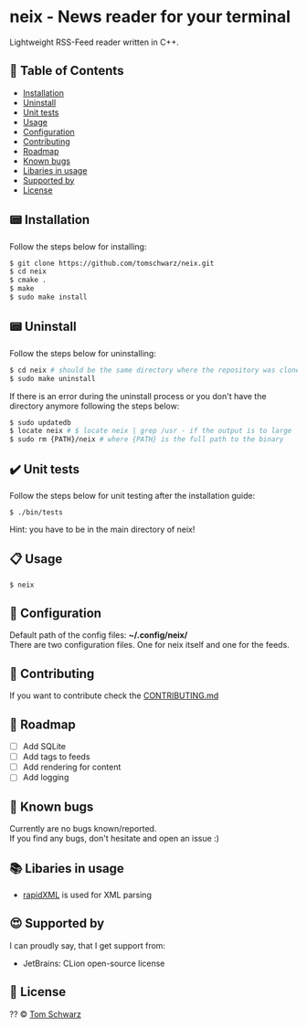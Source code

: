 # neix - News reader for your terminal
Lightweight RSS-Feed reader written in C++.

## :page_facing_up: Table of Contents
- [Installation](#pager-installation)
- [Uninstall](#pager-uninstall)
- [Unit tests](#heavy_check_mark-unit-tests)
- [Usage](#clipboard-usage)
- [Configuration](#wrench-configuration)
- [Contributing](#memo-contributing)
- [Roadmap](#car-roadmap)
- [Known bugs](#bug-known-bugs)
- [Libaries in usage](#books-libaries-in-usage)
- [Supported by](#heart_eyes-supported-by)
- [License](#scroll-license)

## :pager: Installation
Follow the steps below for installing:  
```bash
$ git clone https://github.com/tomschwarz/neix.git  
$ cd neix  
$ cmake .  
$ make  
$ sudo make install
```

## :pager: Uninstall
Follow the steps below for uninstalling:  
```bash
$ cd neix # should be the same directory where the repository was cloned into  
$ sudo make uninstall
```

If there is an error during the uninstall process or you don't have the directory anymore following the steps below:  
```bash
$ sudo updatedb  
$ locate neix # $ locate neix | grep /usr - if the output is to large  
$ sudo rm {PATH}/neix # where {PATH} is the full path to the binary  
```

## :heavy_check_mark: Unit tests
Follow the steps below for unit testing after the installation guide:  
```bas
$ ./bin/tests    
```
Hint: you have to be in the main directory of neix!

## :clipboard: Usage
```bash
$ neix
```

## :wrench: Configuration
Default path of the config files: **~/.config/neix/**   
There are two configuration files. One for neix itself and one for the feeds.  

## :memo: Contributing
If you want to contribute check the [CONTRIBUTING.md](https://github.com/tomschwarz/neix/blob/master/.github/CONTRIBUTING.md)

## :car: Roadmap
* [ ] Add SQLite
* [ ] Add tags to feeds
* [ ] Add rendering for content
* [ ] Add logging

## :bug: Known bugs
Currently are no bugs known/reported.  
If you find any bugs, don't hesitate and open an issue :)

## :books: Libaries in usage
- [rapidXML](http://rapidxml.sourceforge.net/) is used for XML parsing

## :heart_eyes: Supported by  
I can proudly say, that I get support from:  

- JetBrains: CLion open-source license

## :scroll: License
?? © [Tom Schwarz](https://github.com/tomschwarz)
